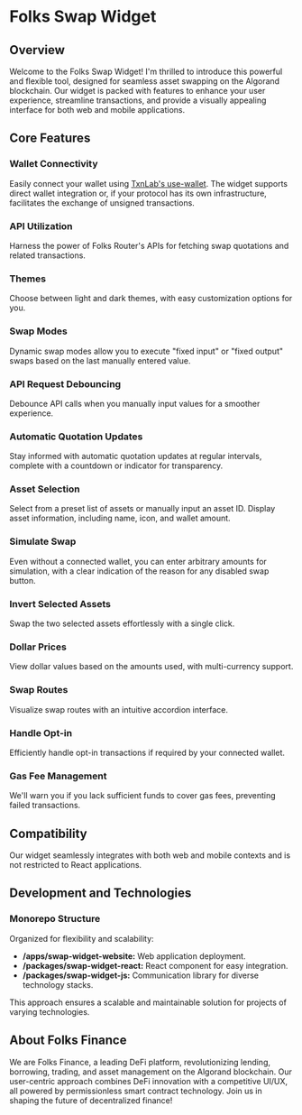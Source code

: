 # Folks Swap Widget

## Overview

Welcome to the Folks Swap Widget! I'm thrilled to introduce this powerful and flexible tool, designed for seamless asset swapping on the Algorand blockchain. Our widget is packed with features to enhance your user experience, streamline transactions, and provide a visually appealing interface for both web and mobile applications.

## Core Features

### Wallet Connectivity

Easily connect your wallet using [TxnLab's use-wallet](https://github.com/TxnLab/use-wallet/tree/main). The widget supports direct wallet integration or, if your protocol has its own infrastructure, facilitates the exchange of unsigned transactions.

### API Utilization

Harness the power of Folks Router's APIs for fetching swap quotations and related transactions.

### Themes

Choose between light and dark themes, with easy customization options for you.

### Swap Modes

Dynamic swap modes allow you to execute "fixed input" or "fixed output" swaps based on the last manually entered value.

### API Request Debouncing

Debounce API calls when you manually input values for a smoother experience.

### Automatic Quotation Updates

Stay informed with automatic quotation updates at regular intervals, complete with a countdown or indicator for transparency.

### Asset Selection

Select from a preset list of assets or manually input an asset ID. Display asset information, including name, icon, and wallet amount.

### Simulate Swap

Even without a connected wallet, you can enter arbitrary amounts for simulation, with a clear indication of the reason for any disabled swap button.

### Invert Selected Assets

Swap the two selected assets effortlessly with a single click.

### Dollar Prices

View dollar values based on the amounts used, with multi-currency support.

### Swap Routes

Visualize swap routes with an intuitive accordion interface.

### Handle Opt-in

Efficiently handle opt-in transactions if required by your connected wallet.

### Gas Fee Management

We'll warn you if you lack sufficient funds to cover gas fees, preventing failed transactions.

## Compatibility

Our widget seamlessly integrates with both web and mobile contexts and is not restricted to React applications.

## Development and Technologies

### Monorepo Structure

Organized for flexibility and scalability:

- **/apps/swap-widget-website:** Web application deployment.
- **/packages/swap-widget-react:** React component for easy integration.
- **/packages/swap-widget-js:** Communication library for diverse technology stacks.

This approach ensures a scalable and maintainable solution for projects of varying technologies.


## About Folks Finance

We are Folks Finance, a leading DeFi platform, revolutionizing lending, borrowing, trading, and asset management on the Algorand blockchain. Our user-centric approach combines DeFi innovation with a competitive UI/UX, all powered by permissionless smart contract technology. Join us in shaping the future of decentralized finance!
